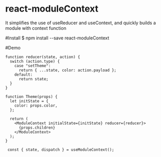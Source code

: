 # react-moduleContext
It simplifies the use of useReducer and useContext, and quickly builds a module with context function

#Install 
$ npm install --save react-moduleContext

#Demo
```
function reducer(state, action) {
  switch (action.type) {
    case "setTheme":
      return { ...state, color: action.payload };
    default:
      return state;
  }
}

function Theme(props) {
  let initState = {
    color: props.color,
  };

  return (
    <ModuleContext initialState={initState} reducer={reducer}>
      {props.children}
    </ModuleContext>
  );
}

 const { state, dispatch } = useModuleContext();
```
